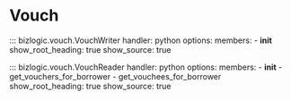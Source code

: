 # Vouch

::: bizlogic.vouch.VouchWriter
    handler: python
    options:
      members:
        - __init__
      show_root_heading: true
      show_source: true

::: bizlogic.vouch.VouchReader
    handler: python
    options:
      members:
        - __init__
        - get_vouchers_for_borrower
        - get_vouchees_for_borrower
      show_root_heading: true
      show_source: true

